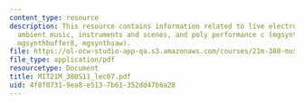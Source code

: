 ```yaml
---
content_type: resource
description: This resource contains information related to live electronic music and
  ambient music, instruments and scenes, and poly performance c (mgsynthnoisefilter,
  mgsynthbuffer8, mgsynthsaw).
file: https://ol-ocw-studio-app-qa.s3.amazonaws.com/courses/21m-380-music-and-technology-live-electronics-performance-practices-spring-2011/4f8f07319ea8e5137b61352dd47b6a28_MIT21M_380S11_lec07.pdf
file_type: application/pdf
resourcetype: Document
title: MIT21M_380S11_lec07.pdf
uid: 4f8f0731-9ea8-e513-7b61-352dd47b6a28
---
```

